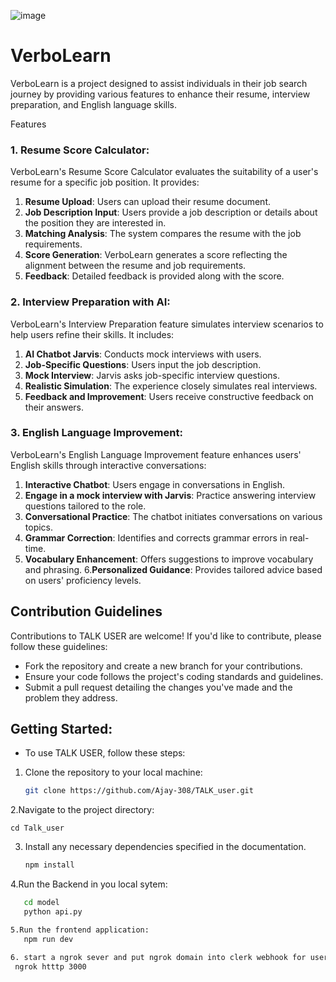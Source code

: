 ![image](https://github.com/user-attachments/assets/244ae382-3583-4354-91ba-e514f1156d81)



# VerboLearn

VerboLearn is a project designed to assist individuals in their job search journey by providing various features to enhance their resume, interview preparation, and English language skills.

Features
### 1. Resume Score Calculator:
VerboLearn's Resume Score Calculator evaluates the suitability of a user's resume for a specific job position. It provides:

1. **Resume Upload**: Users can upload their resume document. 
2. **Job Description Input**: Users provide a job description or details about the position they are interested in.
3. **Matching Analysis**: The system compares the resume with the job requirements.
4. **Score Generation**: VerboLearn generates a score reflecting the alignment between the resume and job requirements.
5. **Feedback**: Detailed feedback is provided along with the score.

### 2. Interview Preparation with AI:
VerboLearn's Interview Preparation feature simulates interview scenarios to help users refine their skills. It includes:

1. **AI Chatbot Jarvis**: Conducts mock interviews with users.
2. **Job-Specific Questions**: Users input the job description.
3. **Mock Interview**: Jarvis asks job-specific interview questions.
4. **Realistic Simulation**: The experience closely simulates real interviews.
5. **Feedback and Improvement**: Users receive constructive feedback on their answers.

### 3. English Language Improvement:
VerboLearn's English Language Improvement feature enhances users' English skills through interactive conversations:

1. **Interactive Chatbot**: Users engage in conversations in English.
2. **Engage in a mock interview with Jarvis**: Practice answering interview questions tailored to the role.
3. **Conversational Practice**: The chatbot initiates conversations on various topics.
4. **Grammar Correction**: Identifies and corrects grammar errors in real-time.
5. **Vocabulary Enhancement**: Offers suggestions to improve vocabulary and phrasing.
6.**Personalized Guidance**: Provides tailored advice based on users' proficiency levels.
   
## Contribution Guidelines
Contributions to TALK USER are welcome! If you'd like to contribute, please follow these
guidelines:
- Fork the repository and create a new branch for your contributions.
- Ensure your code follows the project's coding standards and guidelines.
- Submit a pull request detailing the changes you've made and the problem they address.


## Getting Started:
- To use TALK USER, follow these steps:
1. Clone the repository to your local machine:

   ```bash
   git clone https://github.com/Ajay-308/TALK_user.git
   
2.Navigate to the project directory:

    cd Talk_user

3. Install any necessary dependencies specified in the documentation.
    ```bash
    npm install
4.Run the Backend in you local sytem:
   ```bash
      cd model
      python api.py

5.Run the frontend application:
      npm run dev

6. start a ngrok sever and put ngrok domain into clerk webhook for user creation and sync to database
    ngrok htttp 3000


